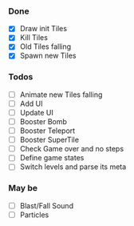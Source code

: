 ### Done
- [x] Draw init Tiles
- [x] Kill Tiles
- [x] Old Tiles falling
- [x] Spawn new Tiles

### Todos
- [ ] Animate new Tiles falling
- [ ] Add UI
- [ ] Update UI
- [ ] Booster Bomb
- [ ] Booster Teleport
- [ ] Booster SuperTile
- [ ] Check Game over and no steps
- [ ] Define game states
- [ ] Switch levels and parse its meta

### May be
- [ ] Blast/Fall Sound
- [ ] Particles